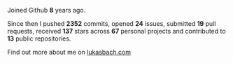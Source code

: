 Joined Github **8** years ago.

Since then I pushed **2352** commits, opened **24** issues, submitted **19** pull requests, received **137** stars across **67** personal projects and contributed to **13** public repositories.

Find out more about me on [lukasbach.com](https://lukasbach.com)

